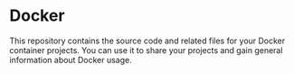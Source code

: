 # Docker
This repository contains the source code and related files for your Docker container projects. You can use it to share your projects and gain general information about Docker usage.
